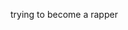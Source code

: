 trying to become a rapper

<!---
humanbird/humanbird is a ✨ special ✨ repository because its `README.md` (this file) appears on your GitHub profile.
You can click the Preview link to take a look at your changes.
--->
